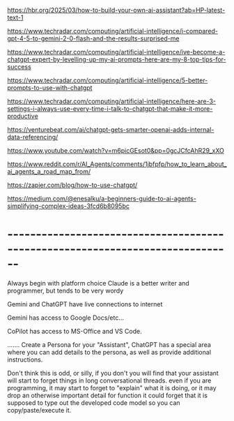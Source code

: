 https://hbr.org/2025/03/how-to-build-your-own-ai-assistant?ab=HP-latest-text-1

https://www.techradar.com/computing/artificial-intelligence/i-compared-gpt-4-5-to-gemini-2-0-flash-and-the-results-surprised-me

https://www.techradar.com/computing/artificial-intelligence/ive-become-a-chatgpt-expert-by-levelling-up-my-ai-prompts-here-are-my-8-top-tips-for-success

https://www.techradar.com/computing/artificial-intelligence/5-better-prompts-to-use-with-chatgpt

https://www.techradar.com/computing/artificial-intelligence/here-are-3-settings-i-always-use-every-time-i-talk-to-chatgpt-that-make-it-more-productive

https://venturebeat.com/ai/chatgpt-gets-smarter-openai-adds-internal-data-referencing/

https://www.youtube.com/watch?v=m6picGEsot0&pp=0gcJCfcAhR29_xXO

https://www.reddit.com/r/AI_Agents/comments/1jbfpfp/how_to_learn_about_ai_agents_a_road_map_from/

https://zapier.com/blog/how-to-use-chatgpt/

https://medium.com/@enesalku/a-beginners-guide-to-ai-agents-simplifying-complex-ideas-3fcd6b8095bc


# ------------------------------------------------------------------------------

Always begin with platform choice
Claude is a better writer and programmer, but tends to be very wordy

Gemini and ChatGPT have live connections to internet

Gemini has access to Google Docs/etc...

CoPilot has access to MS-Office and VS Code.

.......
Create a Persona for your "Assistant", ChatGPT has a special area where you can
add details to the persona, as well as provide additional instructions.

Don't think this is odd, or silly, if you don't you will find that your assistant
will start to forget things in long conversational threads. even if you are
programming, it may start to forget to "explain" what it is doing, or it may drop
an otherwise important detail for function it could forget that it is supposed to
type out the developed code model so you can copy/paste/execute it.
